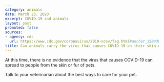 ```yaml
---
category: animals
date: March 23, 2020
excerpt: COVID-19 and animals
layout: post
promoted: false
sources:
- agency: cdc
  url: https://www.cdc.gov/coronavirus/2019-ncov/faq.html#anchor_1584390773118
title: Can animals carry the virus that causes COVID-19 on their skin or fur?
---
```


At this time, there is no evidence that the virus that causes COVID-19 can spread to people from the skin or fur of pets.

Talk to your veterinarian about the best ways to care for your pet.